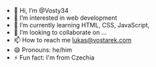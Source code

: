 - 👋 Hi, I’m @Vosty34
- 👀 I’m interested in web development
- 🌱 I’m currently learning HTML, CSS, JavaScript,
- 💞️ I’m looking to collaborate on ...
- 📫 How to reach me lukas@vostarek.com
- 😄 Pronouns: he/him
- ⚡ Fun fact: I'm from Czechia

<!---
Vosty34/Vosty34 is a ✨ special ✨ repository because its `README.md` (this file) appears on your GitHub profile.
You can click the Preview link to take a look at your changes.
--->

